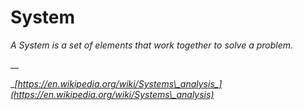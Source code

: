 # System

_A System is a set of elements that work together to solve a problem._

__

__[_https://en.wikipedia.org/wiki/Systems\_analysis_](https://en.wikipedia.org/wiki/Systems\_analysis)__
